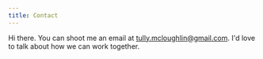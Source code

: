 ```yaml
---
title: Contact
---
```


Hi there. You can shoot me an email at [tully.mcloughlin@gmail.com](mailto:tully.mcloughlin@gmail.com). I'd love to talk about how we can work together.
